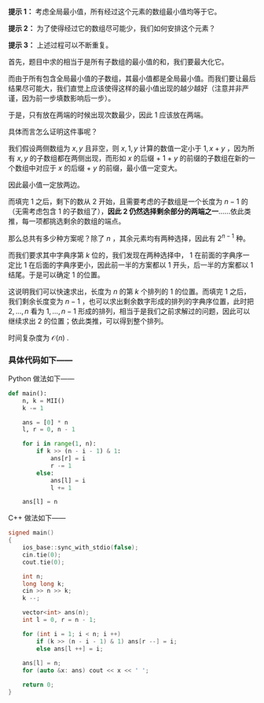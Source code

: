 **提示 1：** 考虑全局最小值，所有经过这个元素的数组最小值均等于它。

**提示 2：** 为了使得经过它的数组尽可能少，我们如何安排这个元素？

**提示 3：** 上述过程可以不断重复。

首先，题目中求的相当于是所有子数组的最小值的和，我们要最大化它。

而由于所有包含全局最小值的子数组，其最小值都是全局最小值。而我们要让最后结果尽可能大，我们直觉上应该使得这样的最小值出现的越少越好（注意并非严谨，因为前一步填数影响后一步）。

于是，只有放在两端的时候出现次数最少，因此 $1$ 应该放在两端。

具体而言怎么证明这件事呢？

我们假设两侧数组为 $x,y$ 且非空，则 $x,1,y$ 计算的数值一定小于 $1,x+y$ ，因为所有 $x,y$ 的子数组都在两侧出现，而形如 $x$ 的后缀 + $1$ + $y$ 的前缀的子数组在新的一个数组中对应于 $x$ 的后缀 + $y$ 的前缀，最小值一定变大。

因此最小值一定放两边。

而填完 $1$ 之后，剩下的数从 $2$ 开始，且需要考虑的子数组是一个长度为 $n-1$ 的（无需考虑包含 $1$ 的子数组了），**因此 $2$ 仍然选择剩余部分的两端之一**……依此类推，每一项都挑选剩余的数组的端点。

那么总共有多少种方案呢？除了 $n$ ，其余元素均有两种选择，因此有 $2^{n-1}$ 种。

而我们要求其中字典序第 $k$ 位的，我们发现在两种选择中， $1$ 在前面的字典序一定比 $1$ 在后面的字典序更小，因此前一半的方案都以 $1$ 开头，后一半的方案都以 $1$ 结尾。于是可以确定 $1$ 的位置。

这说明我们可以快速求出，长度为 $n$ 的第 $k$ 个排列的 $1$ 的位置。而填完 $1$ 之后，我们剩余长度变为 $n-1$ ，也可以求出剩余数字形成的排列的字典序位置，此时把 $2,\dots, n$ 看为 $1,\dots, n-1$ 形成的排列，相当于是我们之前求解过的问题，因此可以继续求出 $2$ 的位置；依此类推，可以得到整个排列。

时间复杂度为 $\mathcal{O}(n)$ .

### 具体代码如下——

Python 做法如下——

```Python []
def main():
    n, k = MII()
    k -= 1

    ans = [0] * n
    l, r = 0, n - 1

    for i in range(1, n):
        if k >> (n - i - 1) & 1:
            ans[r] = i
            r -= 1
        else:
            ans[l] = i
            l += 1

    ans[l] = n
```

C++ 做法如下——

```cpp []
signed main()
{
    ios_base::sync_with_stdio(false);
    cin.tie(0);
    cout.tie(0);

    int n;
    long long k;
    cin >> n >> k;
    k --;

    vector<int> ans(n);
    int l = 0, r = n - 1;

    for (int i = 1; i < n; i ++)
        if (k >> (n - i - 1) & 1) ans[r --] = i;
        else ans[l ++] = i;
    
    ans[l] = n;
    for (auto &x: ans) cout << x << ' ';

    return 0;
}
```
